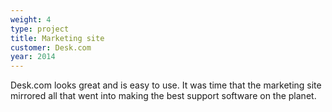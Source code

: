 ```yaml
---
weight: 4
type: project
title: Marketing site
customer: Desk.com
year: 2014
---
```

Desk.com looks great and is easy to use. It was time that the marketing site mirrored all that went into making the best support software on the planet.
